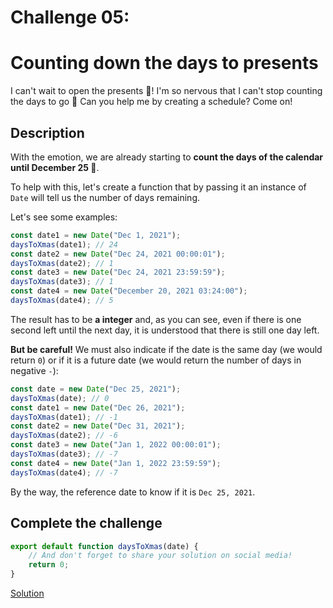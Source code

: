 # Challenge 05:
# Counting down the days to presents

I can't wait to open the presents 🎁! I'm so nervous that I can't stop counting the days to go 🤣 Can you help me by creating a schedule? Come on!

## Description

With the emotion, we are already starting to **count the days of the calendar until December 25 📆**.

To help with this, let's create a function that by passing it an instance of `Date` will tell us the number of days remaining.

Let's see some examples:

```javascript
const date1 = new Date("Dec 1, 2021");
daysToXmas(date1); // 24
const date2 = new Date("Dec 24, 2021 00:00:01");
daysToXmas(date2); // 1
const date3 = new Date("Dec 24, 2021 23:59:59");
daysToXmas(date3); // 1
const date4 = new Date("December 20, 2021 03:24:00");
daysToXmas(date4); // 5
```

The result has to be **a integer** and, as you can see, even if there is one second left until the next day, it is understood that there is still one day left.

**But be careful!** We must also indicate if the date is the same day (we would return `0`) or if it is a future date (we would return the number of days in negative `-`):

```javascript
const date = new Date("Dec 25, 2021");
daysToXmas(date); // 0
const date1 = new Date("Dec 26, 2021");
daysToXmas(date1); // -1
const date2 = new Date("Dec 31, 2021");
daysToXmas(date2); // -6
const date3 = new Date("Jan 1, 2022 00:00:01");
daysToXmas(date3); // -7
const date4 = new Date("Jan 1, 2022 23:59:59");
daysToXmas(date4); // -7
```

By the way, the reference date to know if it is `Dec 25, 2021`.

## Complete the challenge

```javascript
export default function daysToXmas(date) {
	// And don't forget to share your solution on social media!
	return 0;
}
```

[Solution](./js/script.js)
